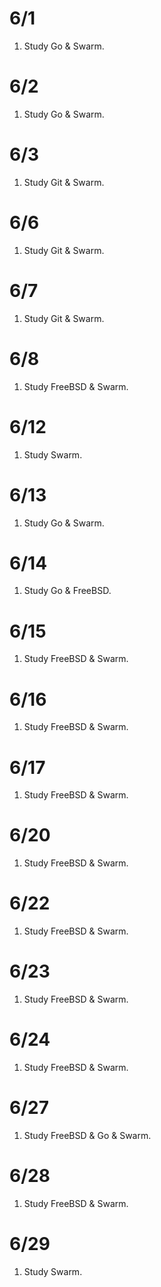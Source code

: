 # 6/1
1. Study Go & Swarm.

# 6/2
1. Study Go & Swarm.

# 6/3
1. Study Git & Swarm.

# 6/6
1. Study Git & Swarm.

# 6/7
1. Study Git & Swarm.

# 6/8
1. Study FreeBSD & Swarm.

# 6/12
1. Study Swarm.

# 6/13
1. Study Go & Swarm.

# 6/14
1. Study Go & FreeBSD.

# 6/15
1. Study FreeBSD & Swarm.

# 6/16
1. Study FreeBSD & Swarm.

# 6/17
1. Study FreeBSD & Swarm.

# 6/20
1. Study FreeBSD & Swarm.

# 6/22
1. Study FreeBSD & Swarm.

# 6/23
1. Study FreeBSD & Swarm.

# 6/24
1. Study FreeBSD & Swarm.

# 6/27
1. Study FreeBSD & Go & Swarm.

# 6/28
1. Study FreeBSD & Swarm.

# 6/29
1. Study Swarm.
